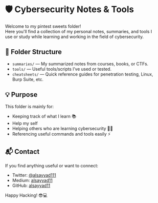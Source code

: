 # 🛡️ Cybersecurity Notes & Tools

Welcome to my pintest sweets folder!  
Here you'll find a collection of my personal notes, summaries, and tools I use or study while learning and working in the field of cybersecurity.

## 📁 Folder Structure

- `summaries/` — My summarized notes from courses, books, or CTFs.
- `tools/` — Useful tools/scripts I’ve used or tested.
- `cheatsheets/` — Quick reference guides for penetration testing, Linux, Burp Suite, etc.


## 💡 Purpose

This folder is mainly for:
- Keeping track of what I learn 📚
- Help my self 
- Helping others who are learning cybersecurity 👨‍💻
- Referencing useful commands and tools easily ⚡

## 📬 Contact

If you find anything useful or want to connect:
- Twitter: [@alsayyad111](https://twitter.com/alsayyad111)
- Medium: [alsayyad11](https://medium.com/@alsayyad11)
- GitHub: [alsayyad11](https://github.com/alsayyad11)

Happy Hacking! 😎💻
